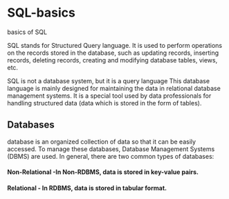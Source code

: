 # SQL-basics
basics of SQL

SQL stands for Structured Query language.
It is used to perform operations on the records stored in the database, such as updating records, inserting records, 
deleting records, creating and modifying database tables, views, etc.

SQL is not a database system, but it is a query language
This database language is mainly designed for maintaining the data in relational database management systems. It is a special tool used by data professionals for handling structured data (data which is stored in the form of tables).


## Databases
database is an organized collection of data so that it can be easily accessed. To manage these databases, Database Management Systems (DBMS) are used.
In general, there are two common types of databases:
#### Non-Relational -In Non-RDBMS, data is stored in key-value pairs.
#### Relational - In RDBMS, data is stored in tabular format.
